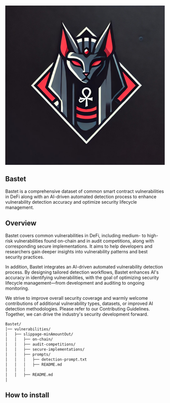 ![](cattt.jpg)

## Bastet
Bastet is a comprehensive dataset of common smart contract vulnerabilities in DeFi along with an AI-driven automated detection process to enhance vulnerability detection accuracy and optimize security lifecycle management.

## Overview
Bastet covers common vulnerabilities in DeFi, including medium- to high-risk vulnerabilities found on-chain and in audit competitions, along with corresponding secure implementations. It aims to help developers and researchers gain deeper insights into vulnerability patterns and best security practices.

In addition, Bastet integrates an AI-driven automated vulnerability detection process. By designing tailored detection workflows, Bastet enhances AI's accuracy in identifying vulnerabilities, with the goal of optimizing security lifecycle management—from development and auditing to ongoing monitoring.

We strive to improve overall security coverage and warmly welcome contributions of additional vulnerability types, datasets, or improved AI detection methodologies.
Please refer to our Contributing Guidelines.
Together, we can drive the industry's security development forward.
```
Bastet/
│── vulnerabilities/                  
│   ├── slippage-minAmountOut/                    
│   │   ├── on-chain/                   
│   │   ├── audit-competitions/         
│   │   ├── secure-implementations/     
│   │   ├── prompts/                     
│   │   │   ├── detection-prompt.txt      
│   │   │   ├── README.md
│   │   │   
│   │   ├── README.md  
│   

```

## How to install